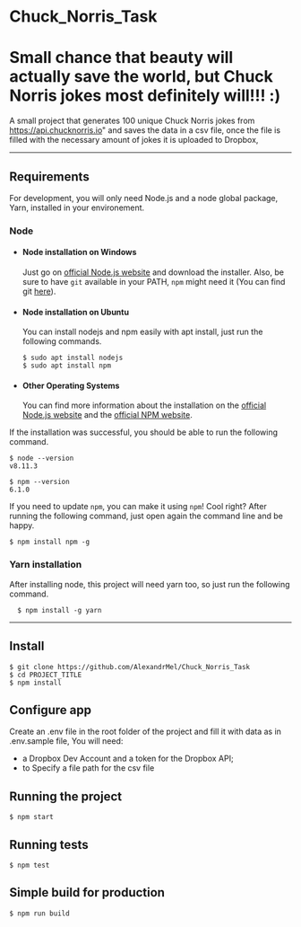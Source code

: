 # Chuck_Norris_Task

# Small chance that beauty will actually save the world, but Chuck Norris jokes most definitely will!!! :)

A small project that generates 100 unique Chuck Norris jokes from https://api.chucknorris.io" and saves the data in a csv file,
once the file is filled with the necessary amount of jokes it is uploaded to Dropbox,

---

## Requirements

For development, you will only need Node.js and a node global package, Yarn, installed in your environement.

### Node

- #### Node installation on Windows

  Just go on [official Node.js website](https://nodejs.org/) and download the installer.
  Also, be sure to have `git` available in your PATH, `npm` might need it (You can find git [here](https://git-scm.com/)).

- #### Node installation on Ubuntu

  You can install nodejs and npm easily with apt install, just run the following commands.

      $ sudo apt install nodejs
      $ sudo apt install npm

- #### Other Operating Systems
  You can find more information about the installation on the [official Node.js website](https://nodejs.org/) and the [official NPM website](https://npmjs.org/).

If the installation was successful, you should be able to run the following command.

    $ node --version
    v8.11.3

    $ npm --version
    6.1.0

If you need to update `npm`, you can make it using `npm`! Cool right? After running the following command, just open again the command line and be happy.

    $ npm install npm -g

###

### Yarn installation

After installing node, this project will need yarn too, so just run the following command.

      $ npm install -g yarn

---

## Install

    $ git clone https://github.com/AlexandrMel/Chuck_Norris_Task
    $ cd PROJECT_TITLE
    $ npm install

## Configure app

Create an .env file in the root folder of the project and fill it with data as in .env.sample file, You will need:

- a Dropbox Dev Account and a token for the Dropbox API;
- to Specify a file path for the csv file

## Running the project

    $ npm start

## Running tests

    $ npm test

## Simple build for production

    $ npm run build
